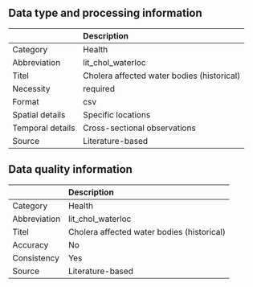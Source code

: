 ## Data type and processing information 

|                  | Description                                |
|:-----------------|:-------------------------------------------|
| Category         | Health                                     |
| Abbreviation     | lit_chol_waterloc                          |
| Titel            | Cholera affected water bodies (historical) |
| Necessity        | required                                   |
| Format           | csv                                        |
| Spatial details  | Specific locations                         |
| Temporal details | Cross-sectional observations               |
| Source           | Literature-based                           |

## Data quality information 

|              | Description                                |
|:-------------|:-------------------------------------------|
| Category     | Health                                     |
| Abbreviation | lit_chol_waterloc                          |
| Titel        | Cholera affected water bodies (historical) |
| Accuracy     | No                                         |
| Consistency  | Yes                                        |
| Source       | Literature-based                           |